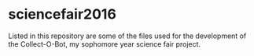 # sciencefair2016
Listed in this repository are some of the files used for the development of the Collect-O-Bot, my sophomore year science fair project.
